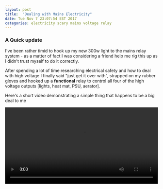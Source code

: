 ```yaml
---
layout: post
title:  "Dealing with Mains Electricity"
date: Tue Nov 7 23:07:54 EST 2017
categories: electricity scary mains voltage relay
---
```


### A Quick update

I've been rather timid to hook up my new 300w light to the mains relay system - as a matter of fact
I was considering a friend help me rig this up as I didn't trust myself to do it correctly.

After spending a lot of time researching electrical safety and how to deal with high voltage I finally
said "just get it over with", strapped on my rubber gloves and hooked up a **functional**
relay to control all four of the high voltage outputs [lights, heat mat, PSU, aerator].

Here's a short video demonstrating a simple thing that happens to be a big deal to me

<video src="/images/fulls/video01.mp4" width="100%" controls/>

PS: Today I learned not how <a href="https://simple.wikipedia.org/wiki/GFCI" target="_blank">GFCI</a> (already knew that), but **why** GFCI.

Next steps :
* Enclusure for electronics
* Removing some reflective tape to hang the new light

-ryt
